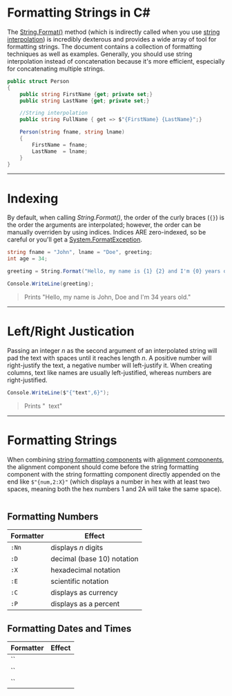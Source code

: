 # Formatting Strings in C#
The [String.Format()](https://docs.microsoft.com/en-us/dotnet/api/system.string.format?view=net-6.0) method (which is indirectly called when you use [string interpolation](https://docs.microsoft.com/en-us/dotnet/csharp/language-reference/tokens/interpolated)) is incredibly dexterous and provides a wide array of tool for formatting strings.
The document contains a collection of formatting techniques as well as examples. Generally, you should use string interpolation instead of concatenation because it's more
efficient, especially for concatenating multiple strings.

```C#
public struct Person
{
    public string FirstName {get; private set;}
    public string LastName {get; private set;}

    //String interpolation
    public string FullName { get => $"{FirstName} {LastName}";}

    Person(string fname, string lname)
    {
        FirstName = fname;
        LastName  = lname;
    }
}
```

---

# Indexing
By default, when calling _String.Format()_, the order of the curly braces (`{}`) is the order the  arguments are interpolated; however, the order can be manually overriden
by using indices. Indices ARE zero-indexed, so be careful or you'll get a [System.FormatException](https://docs.microsoft.com/en-us/dotnet/api/system.formatexception?view=net-6.0).

```C#
string fname = "John", lname = "Doe", greeting;
int age = 34;

greeting = String.Format("Hello, my name is {1} {2} and I'm {0} years old.", age, fname, lname);

Console.WriteLine(greeting);
```
> Prints "Hello, my name is John, Doe and I'm 34 years old."

---

# Left/Right Justication
Passing an integer _n_ as the second argument of an interpolated string will pad the text with spaces until it reaches length _n_.
A positive number will right-justify the text, a negative number will left-justify it. When creating columns, text like names are
usually left-justified, whereas numbers are right-justified.

```C#
Console.WriteLine($"{"text",6}");
```
> Prints "&nbsp;&nbsp;text"

---

# Formatting Strings
When combining [string formatting components](https://docs.microsoft.com/en-us/dotnet/standard/base-types/composite-formatting#format-string-component) with [alignment components](https://docs.microsoft.com/en-us/dotnet/standard/base-types/composite-formatting#alignment-component), the alignment component should come before the string
formatting component with the string formatting component directly appended on the end like `$"{num,2:X}"` (which displays a number in hex with at least two spaces, meaning
both the hex numbers 1 and 2A will take the same space).

```C#

```

## Formatting Numbers
| Formatter | Effect | 
| --------- | ------ |
| `:Nn` | displays _n_ digits 
| `:D` | decimal (base 10) notation ||
| `:X` | hexadecimal notation |
| `:E` | scientific notation |
| `:C` | displays as currency |
| `:P` | displays as a percent |

## Formatting Dates and Times
| Formatter | Effect | 
| --------- | ------ |
| `` |  |
| `` |  |
| `` |  |
